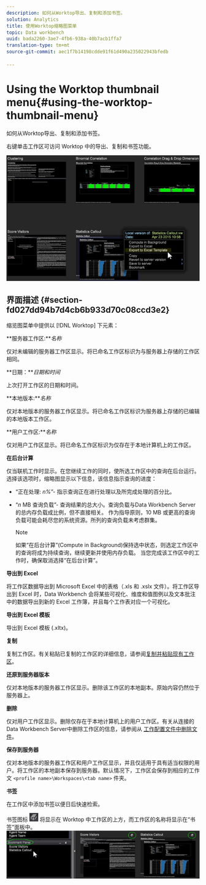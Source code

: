 ```yaml
---
description: 如何从Worktop导出、复制和添加书签。
solution: Analytics
title: 使用Worktop缩略图菜单
topic: Data workbench
uuid: bada2260-3ae7-4fb6-938a-40b7acb1ffa7
translation-type: tm+mt
source-git-commit: aec1f7b14198cdde91f61d490a235022943bfedb

---
```



# Using the Worktop thumbnail menu{#using-the-worktop-thumbnail-menu}

如何从Worktop导出、复制和添加书签。

右键单击工作区可访问 Worktop 中的导出、复制和书签功能。

![](assets/thumbnail_menu.png)

## 界面描述 {#section-fd027dd94b7d4cb6b933d70c08ccd3e2}

缩览图菜单中提供以 [!DNL Worktop] 下元素：

**服务器工作区:***名称*

仅对未编辑的服务器工作区显示。将已命名工作区标识为与服务器上存储的工作区相同。

**日期：***日期和时间*

上次打开工作区的日期和时间。

**本地版本:***名称*

仅对本地版本的服务器工作区显示。将已命名工作区标识为服务器上存储的已编辑的本地版本工作区。

**用户工作区:***名称*

仅对用户工作区显示。将已命名工作区标识为仅存在于本地计算机上的工作区。

**在后台计算**

仅当联机工作时显示。在您继续工作的同时，使所选工作区中的查询在后台运行。选择该选项时，缩略图显示以下信息，该信息指示查询的进度：

* “正在处理: *n%*”- 指示查询正在进行处理以及所完成处理的百分比。
* “*n* MB 查询负载”- 查询结果的总大小。查询负载与Data Workbench Server的总内存负载成比例，但不直接相关。 作为指导原则，10 MB 或更高的查询负载可能会耗尽您的系统资源。所列的查询负载未考虑群集。

   >[!NOTE]
   >
   >如果“在后台计算”(Compute in Background)保持选中状态，则选定工作区中的查询将成为持续查询，继续更新并使用内存负载。 当您完成该工作区中的工作时，确保取消选择“在后台计算”。

**导出到 Excel**

将工作区数据导出到 Microsoft Excel 中的表格（.xls 和 .xslx 文件）。将工作区导出到 Excel 时，Data Workbench 会将某些可视化、维度和值图例以及文本批注中的数据导出到新的 Excel 工作簿，并且每个工作表对应一个可视化。

**导出到 Excel 模板**

导出到 Excel 模板 (.xltx)。

**复制**

复制工作区。有关粘贴已复制的工作区的详细信息，请参阅[复制并粘贴现有工作区](../../home/c-get-started/c-work-worksp/c-create-worksp.md#section-f91ae89b845640c9a4a52820a6110e65)。

**还原到服务器版本**

仅对本地版本的服务器工作区显示。删除该工作区的本地副本。原始内容仍然位于服务器上。

**删除**

仅对用户工作区显示。删除仅存在于本地计算机上的用户工作区。有关从连接的Data Workbench Server中删除工作区的信息，请参阅从 [工作配置文件中删除文件](../../home/c-get-started/c-admin-intrf/c-prof-mgr/t-del-files-wkg-prof.md#task-1e29c25e6c824cc9b51cb651e835856b)。

**保存到服务器**

仅对本地版本的服务器工作区和用户工作区显示，并且仅适用于具有适当权限的用户。将工作区的本地副本保存到服务器。默认情况下，工作区会保存到相应的工作文 `<profile name>\Workspaces\<tab name>` 件夹。

**书签**

在工作区中添加书签以便日后快速检索。

书签图标 ![](assets/bookmark_icon.png) 将显示在 Worktop 中工作区的上方，而工作区的名称将显示在“书签”面板中。 ![](assets/bookmark_worktop.png)

